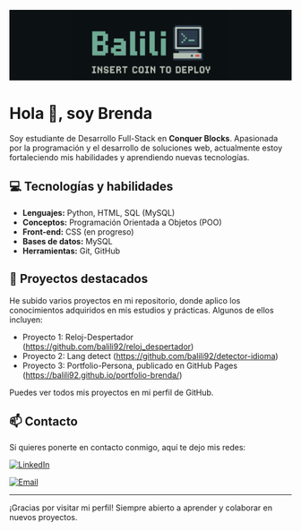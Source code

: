 ![Banner](./logo_alargado.png)


# Hola 👋, soy Brenda

Soy estudiante de Desarrollo Full-Stack en **Conquer Blocks**. Apasionada por la programación y el desarrollo de soluciones web, actualmente estoy fortaleciendo mis habilidades y aprendiendo nuevas tecnologías.

## 💻 Tecnologías y habilidades

- **Lenguajes:** Python, HTML, SQL (MySQL)
- **Conceptos:** Programación Orientada a Objetos (POO)
- **Front-end:** CSS (en progreso)
- **Bases de datos:** MySQL
- **Herramientas:** Git, GitHub

## 🚀 Proyectos destacados

He subido varios proyectos en mi repositorio, donde aplico los conocimientos adquiridos en mis estudios y prácticas. Algunos de ellos incluyen:

- Proyecto 1: Reloj-Despertador (https://github.com/balili92/reloj_despertador)
- Proyecto 2: Lang detect (https://github.com/balili92/detector-idioma)
- Proyecto 3: Portfolio-Persona, publicado en GitHub Pages (https://balili92.github.io/portfolio-brenda/)

Puedes ver todos mis proyectos en mi perfil de GitHub.

## 📫 Contacto

Si quieres ponerte en contacto conmigo, aquí te dejo mis redes:

[![LinkedIn](https://img.shields.io/badge/-LinkedIn-0A66C2?style=for-the-badge&logo=linkedin&logoColor=white)](https://www.linkedin.com/in/brenda-alandes-dev/)

[![Email](https://img.shields.io/badge/Email-balili.tech0%40gmail.com-D14836?style=for-the-badge&logo=gmail&logoColor=white)](mailto:balili.tech0@gmail.com)


---

¡Gracias por visitar mi perfil! Siempre abierto a aprender y colaborar en nuevos proyectos.  
